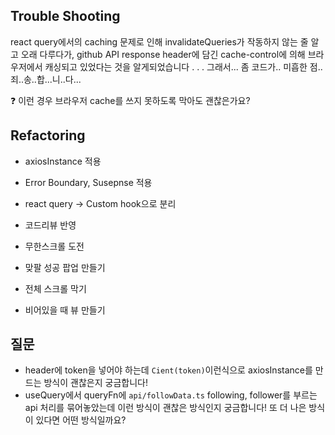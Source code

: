 
## Trouble Shooting
react query에서의 caching 문제로 인해 invalidateQueries가 작동하지 않는 줄 알고 오래 다루다가, github API response header에 담긴 cache-control에 의해 브라우저에서 캐싱되고 있었다는 것을 알게되었습니다 . . . 그래서... 좀 코드가.. 미흡한 점.. 죄..송..합...니..다...

❓ 이런 경우 브라우저 cache를 쓰지 못하도록 막아도 괜찮은가요?


## Refactoring
* axiosInstance 적용
* Error Boundary, Susepnse 적용
* react query -> Custom hook으로 분리
* 코드리뷰 반영
* 무한스크롤 도전

* 맞팔 성공 팝업 만들기
* 전체 스크롤 막기
* 비어있을 때 뷰 만들기

## 질문
* header에 token을 넣어야 하는데 `Cient(token)`이런식으로 axiosInstance를 만드는 방식이 괜찮은지 궁금합니다!
* useQuery에서 queryFn에 `api/followData.ts` following, follower를 부르는 api 처리를 묶어놓았는데 이런 방식이 괜찮은 방식인지 궁금합니다! 또 더 나은 방식이 있다면 어떤 방식일까요?

